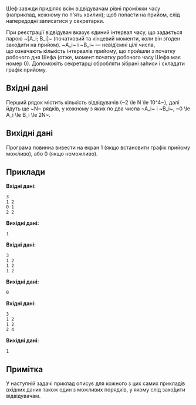 Шеф завжди приділяє всім відвідувачам рівні проміжки часу (наприклад, кожному по&nbsp;п'ять хвилин); щоб попасти на&nbsp;прийом, слід напередодні записатися у&nbsp;секретарки.

При реєстрації відвідувач вказує єдиний інтервал часу, що&nbsp;задається парою ~[A_i; B_i]~ (початковий та&nbsp;кінцевий моменти, коли він згоден захо́дити на&nbsp;прийом). ~A_i~ і&nbsp;~B_i~ — невід’ємні цілі числа, що&nbsp;означають кількість інтервалів прийому, що&nbsp;пройшли з&nbsp;початку робочого дня Шефа (отже, момент початку робочого часу Шефа має номер 0). Допоможіть секретарці обробляти зібрані за́писи і&nbsp;складати графік прийому.

## Вхідні дані

Перший рядок містить кількість відвідувачів (~2 \le N \le 10^4~), далі йдуть ще&nbsp;~N~ рядків, у&nbsp;кожному з&nbsp;яких по&nbsp;два числа ~А_i~ і&nbsp;~B_i~, ~0 \le A_i \le B_i \le 2N~.

## Вихідні дані

Програма повинна вивести на&nbsp;екран 1 (якщо встановити графік
прийому можливо), або 0 (якщо неможливо).

## Приклади

**Вхідні дані:**
```
3
1 2
0 1
2 2
```

**Вихідні дані:**
```
1
```

**Вхідні дані:**
```
3
1 2
1 2
1 2
```

**Вихідні дані:**
```
0
```

**Вхідні дані:**
```
3
1 2
1 2
2 4
```

**Вихідні дані:**
```
1
```

## Примітка

У&nbsp;наступній задачі приклад описує для кожного з&nbsp;цих самих прикладів вхідних даних також один з&nbsp;можливих порядків, у&nbsp;якому слід захо́дити відвідувачам.
